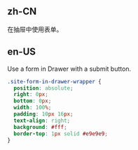 ## zh-CN

在抽屉中使用表单。

## en-US

Use a form in Drawer with a submit button.

```css
.site-form-in-drawer-wrapper {
  position: absolute;
  right: 0px;
  bottom: 0px;
  width: 100%;
  padding: 10px 16px;
  text-align: right;
  background: #fff;
  border-top: 1px solid #e9e9e9;
}
```
